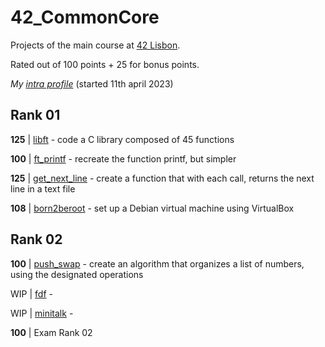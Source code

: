 # 42_CommonCore

Projects of the main course at [42 Lisbon](https://www.42lisboa.com/).

Rated out of 100 points + 25 for bonus points.

*My [intra profile](https://profile.intra.42.fr/users/rvaz)* (started 11th april 2023)


## Rank 01
**125** | [libft](./rank01/libft) - code a C library composed of 45 functions

**100** | [ft_printf](./rank01/ft_printf) - recreate the function printf, but simpler

**125** | [get_next_line](./rank01/get_next_line) - create a function that with each call, returns the next line in a text file

**108** | [born2beroot](./rank01/born2beroot) - set up a Debian virtual machine using VirtualBox

## Rank 02
**100** | [push_swap](./rank02/push_swap) - create an algorithm that organizes a list of numbers, using the designated operations

WIP | [fdf](./rank02/fdf) -

WIP | [minitalk](./rank02/minitalk) -

**100** | Exam Rank 02
